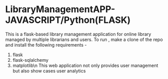 # LibraryManagementAPP-JAVASCRIPT/Python(FLASK)

This is a flask-based library management application for online library managed by multiple librarians and users. To run , make a clone of the repo and install the following requirements -
1. flask
2. flask-sqlalchemy
3. matplotlib\n
This web application not only provides user management but also show cases user analytics
